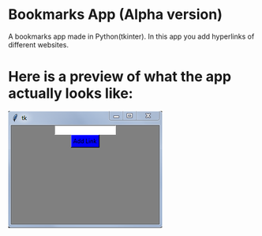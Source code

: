 # Bookmarks App (Alpha version)
A bookmarks app made in Python(tkinter).
In this app you add hyperlinks of different websites.

# Here is a preview of what the app actually looks like:
![](prev.PNG)
